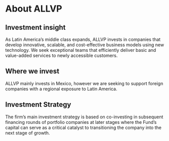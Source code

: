 # About ALLVP

## Investment insight
As Latin America’s middle class expands, ALLVP invests in companies that develop innovative, scalable, and cost-effective business models using new technology. We seek exceptional teams that efficiently deliver basic and value-added services to newly accessible customers.

## Where we invest
ALLVP mainly invests in Mexico, however we are seeking to support foreign companies with a regional exposure to Latin America. 

## Investment Strategy
The firm’s main investment strategy is based on co-investing in subsequent financing rounds of portfolio companies at later stages where the Fund’s capital can serve as a critical catalyst to transitioning the company into the next stage of growth.
